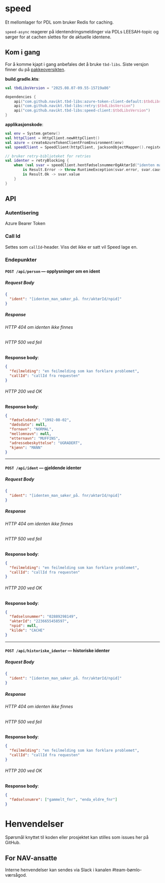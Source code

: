 speed
============

Et mellomlager for PDL som bruker Redis for caching.

`speed-async` reagerer på identendringsmeldinger via PDLs LEESAH-topic og sørger for at cachen slettes for de
aktuelle identene.

## Kom i gang

For å komme kjapt i gang anbefales det å bruke `tbd-libs`.
Siste versjon finner du på [pakkeoversikten](https://github.com/navikt/tbd-libs/packages/2297521).

**build.gradle.kts**:
```kotlin
val tbdLibsVersion = "2025.08.07-09.55-15719a86"

dependencies {
    api("com.github.navikt.tbd-libs:azure-token-client-default:$tbdLibsVersion")
    api("com.github.navikt.tbd-libs:retry:$tbdLibsVersion")
    api("com.github.navikt.tbd-libs:speed-client:$tbdLibsVersion")
}
```

**applikasjonskode**:
```kotlin
val env = System.getenv()
val httpClient = HttpClient.newHttpClient()
val azure = createAzureTokenClientFromEnvironment(env)
val speedClient = SpeedClient(httpClient, jacksonObjectMapper().registerModule(JavaTimeModule()), azure)

// bruker retry-biblioteket for retries
val identer = retryBlocking {
    when (val svar = speedClient.hentFødselsnummerOgAktørId("identen man søker på", callId)) {
        is Result.Error -> throw RuntimeException(svar.error, svar.cause)
        is Result.Ok -> svar.value
    }
}
```

## API

### Autentisering

Azure Bearer Token

### Call Id

Settes som `callId`-header. Viss det ikke er satt vil Speed lage en.

### Endepunkter

#### `POST /api/person` — opplysninger om en ident

##### Request Body
```json
{
  "ident": "[identen_man_søker_på. fnr/aktørId/npid]"
}
```

##### Response

###### HTTP 404 om identen ikke finnes
###### HTTP 500 ved feil
**Response body**:
```json
{
  "feilmelding": "en feilmelding som kan forklare problemet",
  "callId": "callId fra requesten"
}
```
###### HTTP 200 ved OK
**Response body**:
```json
{
  "fødselsdato": "1992-08-02",
  "dødsdato": null,
  "fornavn": "NORMAL",
  "mellomnavn": null,
  "etternavn": "MUFFINS",
  "adressebeskyttelse": "UGRADERT",
  "kjønn": "MANN"
}
```

---------

#### `POST /api/ident` — gjeldende identer

##### Request Body
```json
{
  "ident": "[identen_man_søker_på. fnr/aktørId/npid]"
}
```

##### Response

###### HTTP 404 om identen ikke finnes
###### HTTP 500 ved feil
**Response body**:
```json
{
  "feilmelding": "en feilmelding som kan forklare problemet",
  "callId": "callId fra requesten"
}
```
###### HTTP 200 ved OK
**Response body**:
```json
{
  "fødselsnummer": "02889298149",
  "aktørId": "2236655458597",
  "npid": null,
  "kilde": "CACHE"
}
```

---------

#### `POST /api/historiske_identer` — historiske identer

##### Request Body
```json
{
  "ident": "[identen_man_søker_på. fnr/aktørId/npid]"
}
```

##### Response

###### HTTP 404 om identen ikke finnes
###### HTTP 500 ved feil
**Response body**:
```json
{
  "feilmelding": "en feilmelding som kan forklare problemet",
  "callId": "callId fra requesten"
}
```
###### HTTP 200 ved OK
**Response body**:
```json
{
  "fødselsnumre": ["gammelt_fnr", "enda_eldre_fnr"]
}
```

# Henvendelser
Spørsmål knyttet til koden eller prosjektet kan stilles som issues her på GitHub.

## For NAV-ansatte
Interne henvendelser kan sendes via Slack i kanalen #team-bømlo-værsågod.
